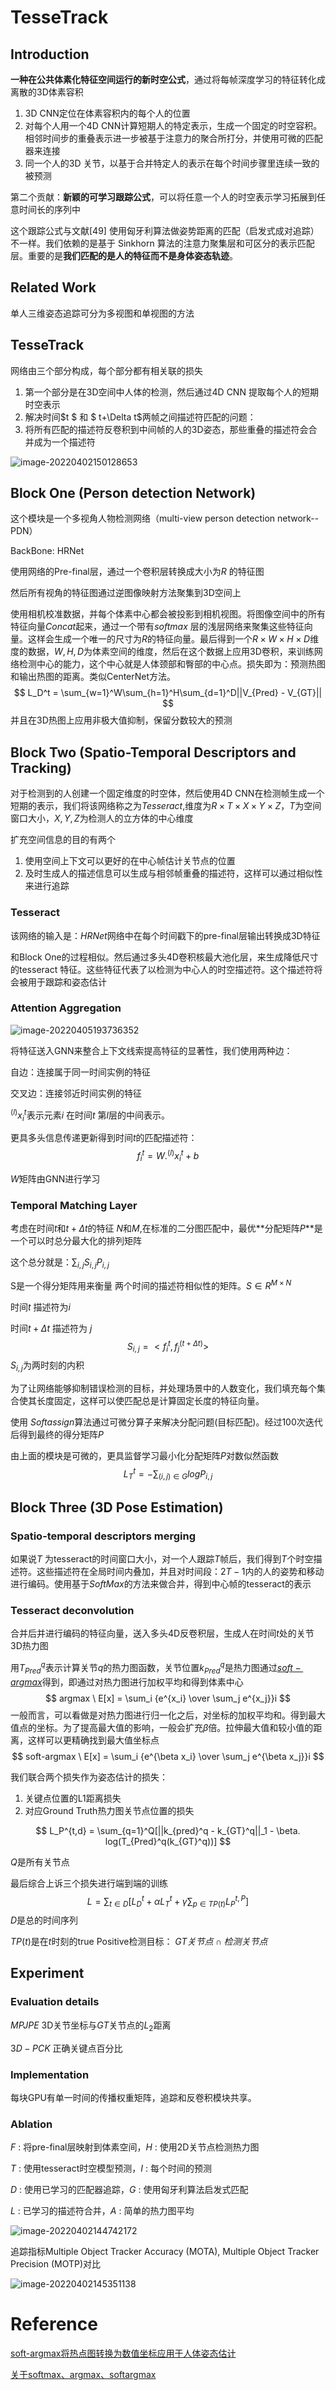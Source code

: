 # TesseTrack

## Introduction

**一种在公共体素化特征空间运行的新时空公式**，通过将每帧深度学习的特征转化成离散的3D体素容积

1. 3D CNN定位在体素容积内的每个人的位置
2. 对每个人用一个4D CNN计算短期人的特定表示，生成一个固定的时空容积。相邻时间步的重叠表示进一步被基于注意力的聚合所打分，并使用可微的匹配器来连接
3. 同一个人的3D 关节，以基于合并特定人的表示在每个时间步骤里连续一致的被预测

第二个贡献：**新颖的可学习跟踪公式**，可以将任意一个人的时空表示学习拓展到任意时间长的序列中

这个跟踪公式与文献[49] 使用匈牙利算法做姿势距离的匹配（启发式成对追踪）不一样。我们依赖的是基于 Sinkhorn 算法的注意力聚集层和可区分的表示匹配层。重要的是**我们匹配的是人的特征而不是身体姿态轨迹**。

## Related Work

单人三维姿态追踪可分为多视图和单视图的方法

## TesseTrack

网络由三个部分构成，每个部分都有相关联的损失

1. 第一个部分是在3D空间中人体的检测，然后通过4D CNN 提取每个人的短期时空表示
2. 解决时间$t $ 和 $ t+\Delta t$两帧之间描述符匹配的问题：
3. 将所有匹配的描述符反卷积到中间帧的人的3D姿态，那些重叠的描述符会合并成为一个描述符

![image-20220402150128653](.\image-20220402150128653.png)

## Block One (Person detection Network)

这个模块是一个多视角人物检测网络（multi-view person detection network--PDN）

BackBone: HRNet

使用网络的Pre-final层，通过一个卷积层转换成大小为$R$ 的特征图

然后所有视角的特征图通过逆图像映射方法聚集到3D空间上

使用相机校准数据，并每个体素中心都会被投影到相机视图。将图像空间中的所有特征向量$Concat$起来，通过一个带有$softmax$ 层的浅层网络来聚集这些特征向量。这样会生成一个唯一的尺寸为$R$的特征向量。最后得到一个$R \times W \times H \times D$维度的数据，$W,H,D$为体素空间的维度，然后在这个数据上应用3D卷积，来训练网络检测中心的能力，这个中心就是人体颈部和臀部的中心点。损失即为：预测热图和输出热图的距离。类似CenterNet方法。
$$
L_D^t = \sum_{w=1}^W\sum_{h=1}^H\sum_{d=1}^D||V_{Pred} - V_{GT}||
$$
并且在3D热图上应用非极大值抑制，保留分数较大的预测

## Block Two (Spatio-Temporal Descriptors and Tracking)

对于检测到的人创建一个固定维度的时空体，然后使用4D CNN在检测帧生成一个短期的表示，我们将该网络称之为$Tesseract$,维度为$R \times T \times X \times Y \times Z$，$T$为空间窗口大小，$X,Y,Z$为检测人的立方体的中心维度

扩充空间信息的目的有两个

1. 使用空间上下文可以更好的在中心帧估计关节点的位置
2. 及时生成人的描述信息可以生成与相邻帧重叠的描述符，这样可以通过相似性来进行追踪

### Tesseract

该网络的输入是：$HRNet$网络中在每个时间戳下的pre-final层输出转换成3D特征

和Block One的过程相似。然后通过多头4D卷积核最大池化层，来生成降低尺寸的tesseract 特征。这些特征代表了以检测为中心人的时空描述符。这个描述符将会被用于跟踪和姿态估计

### Attention Aggregation

![image-20220405193736352](image-20220405193736352.png)

将特征送入GNN来整合上下文线索提高特征的显著性，我们使用两种边：

自边：连接属于同一时间实例的特征

交叉边：连接邻近时间实例的特征

${^{(l)}}x_i^t$表示元素$i$ 在时间$t$ 第$l$层的中间表示。

更具多头信息传递更新得到时间$t$的匹配描述符：
$$
f_i^t = W.{^{(l)}}x_i^t + b
$$

$W$矩阵由GNN进行学习

### Temporal Matching Layer

考虑在时间$t$和$t+\Delta t$的特征 $N$和$M$,在标准的二分图匹配中，最优**分配矩阵$P$**是一个可以时总分最大化的排列矩阵

这个总分就是：$\sum_{i,j}S_{i,j}P_{i,j}$

S是一个得分矩阵用来衡量 两个时间的描述符相似性的矩阵。$S \in R^{M \times N}$ 

时间$t$ 描述符为$i$

时间$t + \Delta t$ 描述符为 $j$
$$
S_{i,j} = <f_i^t,f_j^{(t+\Delta t)}>
$$
$S_{i,j}$为两时刻的内积

为了让网络能够抑制错误检测的目标，并处理场景中的人数变化，我们填充每个集合使其长度固定，这样可以使匹配总是计算固定长度的特征向量。

使用 $Softassign$算法通过可微分算子来解决分配问题(目标匹配)。经过100次迭代后得到最终的得分矩阵$P$

由上面的模块是可微的，更具监督学习最小化分配矩阵$P$对数似然函数
$$
L_T^t = - \sum_{(i,j)\in G}logP_{i,j}
$$

## Block Three (3D Pose Estimation)

### Spatio-temporal descriptors merging

如果说$T$ 为tesseract的时间窗口大小，对一个人跟踪$T$帧后，我们得到$T$个时空描述符。这些描述符在全局时间内叠加，并且对时间段：$2T - 1$内的人的姿势和移动进行编码。使用基于$SoftMax$的方法来做合并，得到中心帧的tesseract的表示

### Tesseract deconvolution

合并后并进行编码的特征向量，送入多头4D反卷积层，生成人在时间$t$处的关节3D热力图

用$T_{Pred}^q$表示计算关节$q$的热力图函数，关节位置$k_{Pred}^q$是热力图通过[$soft-argmax$](https://www.cnblogs.com/xiongzihua/p/9527276.html)得到，即通过对热力图进行加权平均和得到体素中心
$$
argmax \ E[x] = \sum_i {e^{x_i} \over \sum_j e^{x_j}}i
$$
一般而言，可以看做是对热力图进行归一化之后，对坐标的加权平均和。得到最大值点的坐标。为了提高最大值的影响，一般会扩充$\beta$倍。拉伸最大值和较小值的距离，这样可以更精确找到最大值坐标点
$$
soft-argmax \ E[x] = \sum_i {e^{\beta x_i} \over \sum_j e^{\beta x_j}}i
$$


我们联合两个损失作为姿态估计的损失：

1. 关键点位置的L1距离损失
2. 对应Ground Truth热力图关节点位置的损失

$$
L_P^{t,d} = \sum_{q=1}^Q[||k_{pred}^q - k_{GT}^q||_1 - \beta. log(T_{Pred}^q(k_{GT}^q))]
$$

$Q$是所有关节点

最后综合上诉三个损失进行端到端的训练
$$
L = \sum_{t\in D}[L_D^t + \alpha L_T^t + \gamma\sum_{p \in TP(t)}L_P^{t,P}]
$$
$D$是总的时间序列

$TP(t)$是在$t$时刻的true Positive检测目标： $GT关节点  \cap 检测关节点$ 



## Experiment

### Evaluation details

$MPJPE$ 	3D关节坐标与$GT$关节点的$L_2$距离 

$3D-PCK$ 正确关键点百分比

### Implementation

每块GPU有单一时间的传播权重矩阵，追踪和反卷积模块共享。

### Ablation

$F$ : 将pre-final层映射到体素空间，$H$ : 使用2D关节点检测热力图

$T$ : 使用tesseract时空模型预测，$I$ : 每个时间的预测

$D$ : 使用已学习的匹配器追踪，$G$ : 使用匈牙利算法启发式匹配

$L$ : 已学习的描述符合并，$A$ : 简单的热力图平均

![image-20220402144742172](./image-20220402144742172.png)

追踪指标Multiple Object Tracker Accuracy (MOTA), Multiple Object Tracker Precision (MOTP)对比

![image-20220402145351138](.\image-20220402145351138.png)

# Reference

[soft-argmax将热点图转换为数值坐标应用于人体姿态估计 ](https://www.cnblogs.com/xiongzihua/p/9527276.html)

[关于softmax、argmax、softargmax](https://www.cnblogs.com/king-lps/p/9937440.html)
